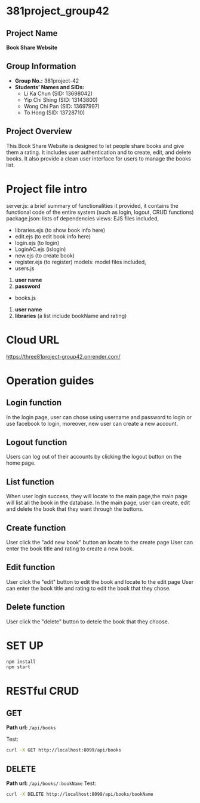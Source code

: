 # 381project_group42
## Project Name
**Book Share Website**
## Group Information
- **Group No.:** 381project-42
- **Students’ Names and SIDs:**
  - Li Ka Chun (SID: 13698042)
  - Yip Chi Shing (SID: 13143800)
  - Wong Chi Pan (SID: 13697997)
  - To Hong (SID: 13728710)
  

## Project Overview
This Book Share Website is designed to let people share books and give them a rating. It includes user authentication and to create, edit, and delete books. It also provide a clean user interface for users to manage the books list.

# Project file intro

  server.js: a brief summary of functionalities it provided,
  it contains the functional code of the entire system (such as login, logout, CRUD functions)
  package.json: lists of dependencies
  views: EJS files included, 
  - libraries.ejs (to show book info here)
  - edit.ejs (to edit book info here)
  - login.ejs (to login)
  - LoginAC.ejs (islogin)
  - new.ejs (to create book)
  - register.ejs (to register)
  models: model files included,
  - users.js 
  1. **user name**
  2. **password**
  - books.js
  1. **user name**
  2. **libraries** (a list include bookName and rating)
# Cloud URL

https://three81project-group42.onrender.com/

# Operation guides
  ## Login function
  In the login page, user can chose using username and password to login or use facebook to login, 
  moreover, new user can create a new account.
  ## Logout function
  Users can log out of their accounts by clicking the logout button on the home page.
  ## List function
  When user login success, they will locate to the main page,the main page will list all the book in
  the database.
  In the main page, user can create, edit and delete the book that they want through the buttons.
  ## Create function
  User click the "add new book" button an locate to the create page
  User can enter the book title and rating to create a new book.
  ## Edit function
  User click the "edit" button to edit the book and locate to the edit page
  User can enter the book title and rating to edit the book that they chose.
  ## Delete function
  User click the "delete" button to detele the book that they choose.

# SET UP
  ```bash
  npm install
  npm start
  ```
# RESTful CRUD
  ## GET
  **Path url:** `/api/books`
  
  Test:
  ```bash
  curl -X GET http://localhost:8099/api/books
  ```
  ## DELETE
  **Path url:** `/api/books/:bookName`
  Test:
  ```bash
  curl -X DELETE http://localhost:8099/api/books/bookName
  ```

